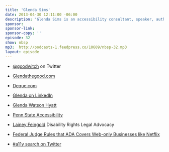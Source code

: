 ```yaml
---
title: 'Glenda Sims'
date: 2013-04-30 12:11:00 -06:00
description: 'Glenda Sims is an accessibility consultant, speaker, author and trainer for Knowbility, a non-profit whose mission is &ldquo;barrier free IT&rdquo;. She works at Deque where she is a Senior Accessibility Consultant. There she shares her expertise and passion for the open web with government, educational institutions, small businesses and Fortune 500 companies. She performs hands on web accessibility assessments, develops accessibility roadmaps and strategies, and consults with developers and designers.'
sponsor:
sponsor-link:
sponsor-copy: ''
episode: 32
show: nbsp
mp3:  http://podcasts-1.feedpress.co/10609/nbsp-32.mp3
layout: episode
---
```


-  [@goodwitch](https://twitter.com/goodwitch) on Twitter

-  [Glendathegood.com](http://glendathegood.com)

-  [Deque.com](http://deque.com)

-  [Glenda on LinkedIn](http://www.linkedin.com/in/goodwitch)

-  [Glenda Watson Hyatt](http://www.doitmyselfblog.com)

-  [Penn State Accessibility](http://accessibility.psu.edu)

-  [Lainey Feingold](http://lflegal.com) Disability Rights Legal Advocacy

-  [Federal Judge Rules that ADA Covers Web-only Businesses like Netflix](http://lflegal.com/2012/06/netflix/)

-  [#a11y search on Twitter](https://twitter.com/search?q=a11y&src=typd)
